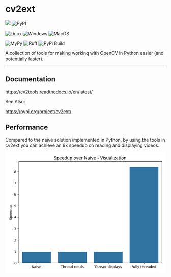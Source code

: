 # cv2ext

[![](https://img.shields.io/pypi/pyversions/cv2ext.svg)](https://pypi.org/pypi/cv2ext/)
![PyPI](https://img.shields.io/pypi/v/cv2ext.svg?style=plastic)

![Linux](https://github.com/justincdavis/cv2ext/actions/workflows/unittests-ubuntu.yaml/badge.svg?branch=main)
![Windows](https://github.com/justincdavis/cv2ext/actions/workflows/unittests-windows.yaml/badge.svg?branch=main)
![MacOS](https://github.com/justincdavis/cv2ext/actions/workflows/unittests-macos.yaml/badge.svg?branch=main)

![MyPy](https://github.com/justincdavis/cv2ext/actions/workflows/mypy.yaml/badge.svg?branch=main)
![Ruff](https://github.com/justincdavis/cv2ext/actions/workflows/ruff.yaml/badge.svg?branch=main)
![PyPi Build](https://github.com/justincdavis/cv2ext/actions/workflows/build-check.yaml/badge.svg?branch=main)

A collection of tools for making working with OpenCV in Python easier (and potentially faster).

---

## Documentation

https://cv2tools.readthedocs.io/en/latest/

See Also:

https://pypi.org/project/cv2ext/


## Performance

Compared to the naive solution implemented in Python,
by using the tools in cv2ext you can achieve an 8x speedup
on reading and displaying videos.

![Performance](benchmarks/visual/showplot.png)
